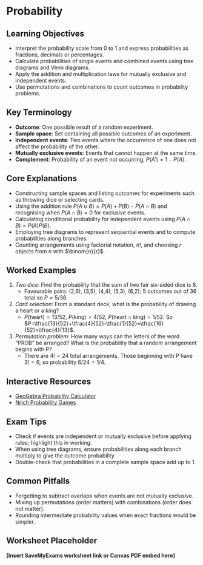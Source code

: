 # Probability

## Learning Objectives
- Interpret the probability scale from 0 to 1 and express probabilities as fractions, decimals or percentages.
- Calculate probabilities of single events and combined events using tree diagrams and Venn diagrams.
- Apply the addition and multiplication laws for mutually exclusive and independent events.
- Use permutations and combinations to count outcomes in probability problems.

## Key Terminology
- **Outcome**: One possible result of a random experiment.
- **Sample space**: Set containing all possible outcomes of an experiment.
- **Independent events**: Two events where the occurrence of one does not affect the probability of the other.
- **Mutually exclusive events**: Events that cannot happen at the same time.
- **Complement**: Probability of an event not occurring, $P(A')=1-P(A)$.

## Core Explanations
- Constructing sample spaces and listing outcomes for experiments such as throwing dice or selecting cards.
- Using the addition rule $P(A\cup B)=P(A)+P(B)-P(A\cap B)$ and recognising when $P(A\cap B)=0$ for exclusive events.
- Calculating conditional probability for independent events using $P(A\cap B)=P(A)P(B)$.
- Employing tree diagrams to represent sequential events and to compute probabilities along branches.
- Counting arrangements using factorial notation, $n!$, and choosing $r$ objects from $n$ with $\binom{n}{r}$.

## Worked Examples
1. *Two dice*: Find the probability that the sum of two fair six-sided dice is 8.
   - Favourable pairs: (2,6), (3,5), (4,4), (5,3), (6,2); 5 outcomes out of 36 total so $P=5/36$.
2. *Card selection*: From a standard deck, what is the probability of drawing a heart or a king?
   - $P(\text{heart})=13/52$, $P(\text{king})=4/52$, $P(\text{heart} \cap \text{king})=1/52$. So $P=\tfrac{13}{52}+\tfrac{4}{52}-\tfrac{1}{52}=\tfrac{16}{52}=\tfrac{4}{13}$.
3. *Permutation problem*: How many ways can the letters of the word “PROB” be arranged? What is the probability that a random arrangement begins with P?
   - There are $4!=24$ total arrangements. Those beginning with P have $3!=6$, so probability $6/24=1/4$.

## Interactive Resources
- [GeoGebra Probability Calculator](https://www.geogebra.org/m/hqrzmdnv)
- [Nrich Probability Games](https://nrich.maths.org/probability)

## Exam Tips
- Check if events are independent or mutually exclusive before applying rules; highlight this in working.
- When using tree diagrams, ensure probabilities along each branch multiply to give the outcome probability.
- Double-check that probabilities in a complete sample space add up to 1.

## Common Pitfalls
- Forgetting to subtract overlaps when events are not mutually exclusive.
- Mixing up permutations (order matters) with combinations (order does not matter).
- Rounding intermediate probability values when exact fractions would be simpler.

## Worksheet Placeholder
**[Insert SaveMyExams worksheet link or Canvas PDF embed here]**
